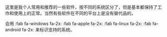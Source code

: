 这里是我个人常用和推荐的一些软件，按不同的系统区分了，但是基本都保持了工作和使用上的正常。当然有些软件在不同的平台上是没有替代品的。

会用 :fab fa-windows fa-2x: :fab fa-apple fa-2x: :fab fa-linux fa-2x: :fab fa-android fa-2x: 来标识支持的系统。

<!-- tabs:start -->

<!-- tab:Windows -->

<!-- tab:macOS -->

<!-- tab:Linux -->

<!-- tabs:end -->
